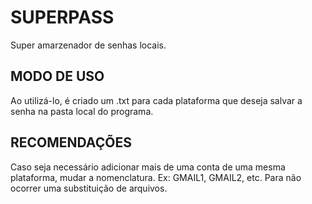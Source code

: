 # SUPERPASS
Super amarzenador de senhas locais.
## MODO DE USO
Ao utilizá-lo, é criado um .txt para cada plataforma que deseja salvar a senha na pasta local do programa.
## RECOMENDAÇÕES
Caso seja necessário adicionar mais de uma conta de uma mesma plataforma, mudar a nomenclatura. Ex: GMAIL1, GMAIL2, etc. Para não ocorrer uma substituição de arquivos.
